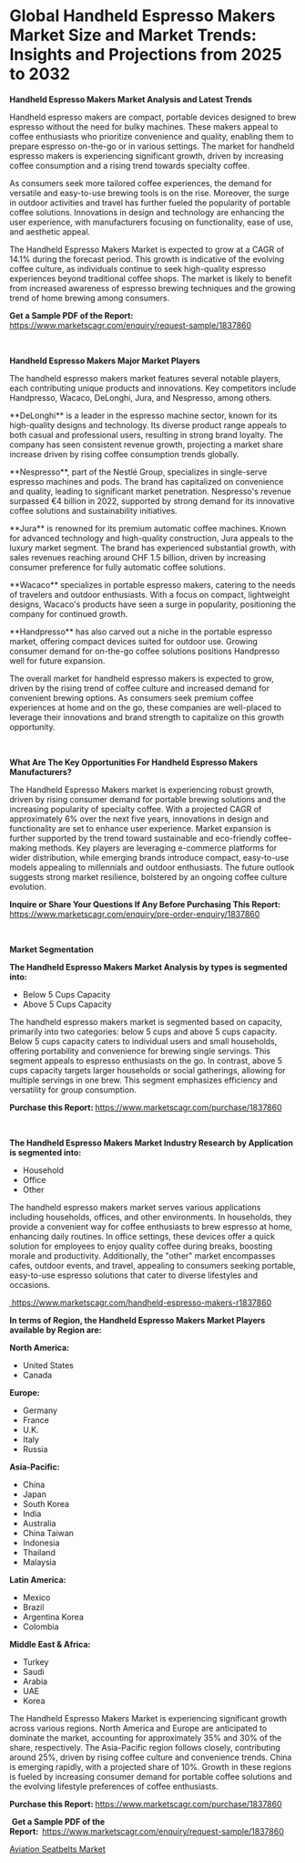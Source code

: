 <p><h1>Global Handheld Espresso Makers Market Size and Market Trends: Insights and Projections from 2025 to 2032</h1></p><p><strong>Handheld Espresso Makers Market Analysis and Latest Trends</strong></p>
<p><p>Handheld espresso makers are compact, portable devices designed to brew espresso without the need for bulky machines. These makers appeal to coffee enthusiasts who prioritize convenience and quality, enabling them to prepare espresso on-the-go or in various settings. The market for handheld espresso makers is experiencing significant growth, driven by increasing coffee consumption and a rising trend towards specialty coffee.</p><p>As consumers seek more tailored coffee experiences, the demand for versatile and easy-to-use brewing tools is on the rise. Moreover, the surge in outdoor activities and travel has further fueled the popularity of portable coffee solutions. Innovations in design and technology are enhancing the user experience, with manufacturers focusing on functionality, ease of use, and aesthetic appeal.</p><p>The Handheld Espresso Makers Market is expected to grow at a CAGR of 14.1% during the forecast period. This growth is indicative of the evolving coffee culture, as individuals continue to seek high-quality espresso experiences beyond traditional coffee shops. The market is likely to benefit from increased awareness of espresso brewing techniques and the growing trend of home brewing among consumers.</p></p>
<p><strong>Get a Sample PDF of the Report:&nbsp;</strong> <a href="https://www.marketscagr.com/enquiry/request-sample/1837860?utm_campaign=2202&utm_medium=2&utm_source=Github&utm_content=ia&utm_term=06022025&utm_id=handheld-espresso-makers">https://www.marketscagr.com/enquiry/request-sample/1837860</a></p>
<p>&nbsp;</p>
<p><strong>Handheld Espresso Makers Major Market Players</strong></p>
<p><p>The handheld espresso makers market features several notable players, each contributing unique products and innovations. Key competitors include Handpresso, Wacaco, DeLonghi, Jura, and Nespresso, among others.</p><p>**DeLonghi** is a leader in the espresso machine sector, known for its high-quality designs and technology. Its diverse product range appeals to both casual and professional users, resulting in strong brand loyalty. The company has seen consistent revenue growth, projecting a market share increase driven by rising coffee consumption trends globally.</p><p>**Nespresso**, part of the Nestlé Group, specializes in single-serve espresso machines and pods. The brand has capitalized on convenience and quality, leading to significant market penetration. Nespresso's revenue surpassed €4 billion in 2022, supported by strong demand for its innovative coffee solutions and sustainability initiatives.</p><p>**Jura** is renowned for its premium automatic coffee machines. Known for advanced technology and high-quality construction, Jura appeals to the luxury market segment. The brand has experienced substantial growth, with sales revenues reaching around CHF 1.5 billion, driven by increasing consumer preference for fully automatic coffee solutions.</p><p>**Wacaco** specializes in portable espresso makers, catering to the needs of travelers and outdoor enthusiasts. With a focus on compact, lightweight designs, Wacaco's products have seen a surge in popularity, positioning the company for continued growth.</p><p>**Handpresso** has also carved out a niche in the portable espresso market, offering compact devices suited for outdoor use. Growing consumer demand for on-the-go coffee solutions positions Handpresso well for future expansion.</p><p>The overall market for handheld espresso makers is expected to grow, driven by the rising trend of coffee culture and increased demand for convenient brewing options. As consumers seek premium coffee experiences at home and on the go, these companies are well-placed to leverage their innovations and brand strength to capitalize on this growth opportunity.</p></p>
<p>&nbsp;</p>
<p><strong>What Are The Key Opportunities For Handheld Espresso Makers Manufacturers?</strong></p>
<p><p>The Handheld Espresso Makers market is experiencing robust growth, driven by rising consumer demand for portable brewing solutions and the increasing popularity of specialty coffee. With a projected CAGR of approximately 6% over the next five years, innovations in design and functionality are set to enhance user experience. Market expansion is further supported by the trend toward sustainable and eco-friendly coffee-making methods. Key players are leveraging e-commerce platforms for wider distribution, while emerging brands introduce compact, easy-to-use models appealing to millennials and outdoor enthusiasts. The future outlook suggests strong market resilience, bolstered by an ongoing coffee culture evolution.</p></p>
<p><strong>Inquire or Share Your Questions If Any Before Purchasing This Report:</strong> <a href="https://www.marketscagr.com/enquiry/pre-order-enquiry/1837860?utm_campaign=2202&utm_medium=2&utm_source=Github&utm_content=ia&utm_term=06022025&utm_id=handheld-espresso-makers">https://www.marketscagr.com/enquiry/pre-order-enquiry/1837860</a></p>
<p>&nbsp;</p>
<p><strong>Market Segmentation</strong></p>
<p><strong>The Handheld Espresso Makers Market Analysis by types is segmented into:</strong></p>
<p><ul><li>Below 5 Cups Capacity</li><li>Above 5 Cups Capacity</li></ul></p>
<p><p>The handheld espresso makers market is segmented based on capacity, primarily into two categories: below 5 cups and above 5 cups capacity. Below 5 cups capacity caters to individual users and small households, offering portability and convenience for brewing single servings. This segment appeals to espresso enthusiasts on the go. In contrast, above 5 cups capacity targets larger households or social gatherings, allowing for multiple servings in one brew. This segment emphasizes efficiency and versatility for group consumption.</p></p>
<p><strong>Purchase this Report:&nbsp;</strong><a href="https://www.marketscagr.com/purchase/1837860?utm_campaign=2202&utm_medium=2&utm_source=Github&utm_content=ia&utm_term=06022025&utm_id=handheld-espresso-makers">https://www.marketscagr.com/purchase/1837860</a></p>
<p>&nbsp;</p>
<p><strong>The Handheld Espresso Makers Market Industry Research by Application is segmented into:</strong></p>
<p><ul><li>Household</li><li>Office</li><li>Other</li></ul></p>
<p><p>The handheld espresso makers market serves various applications including households, offices, and other environments. In households, they provide a convenient way for coffee enthusiasts to brew espresso at home, enhancing daily routines. In office settings, these devices offer a quick solution for employees to enjoy quality coffee during breaks, boosting morale and productivity. Additionally, the "other" market encompasses cafes, outdoor events, and travel, appealing to consumers seeking portable, easy-to-use espresso solutions that cater to diverse lifestyles and occasions.</p></p>
<p><a href="https://www.marketscagr.com/handheld-espresso-makers-r1837860?utm_campaign=2202&utm_medium=2&utm_source=Github&utm_content=ia&utm_term=06022025&utm_id=handheld-espresso-makers">&nbsp;https://www.marketscagr.com/handheld-espresso-makers-r1837860</a></p>
<p><strong>In terms of Region, the Handheld Espresso Makers Market Players available by Region are:</strong></p>
<p>
    <p> <strong> North America: </strong>
        <ul>
            <li>United States</li>
            <li>Canada</li>
        </ul>
        </p> 
    <p> <strong> Europe: </strong>
        <ul>
            <li>Germany</li>
            <li>France</li>
            <li>U.K.</li>
            <li>Italy</li>
            <li>Russia</li>
        </ul>
        </p> 
    <p> <strong> Asia-Pacific: </strong>
        <ul>
            <li>China</li>
            <li>Japan</li>
            <li>South Korea</li>
            <li>India</li>
            <li>Australia</li>
            <li>China Taiwan</li>
            <li>Indonesia</li>
            <li>Thailand</li>
            <li>Malaysia</li>
        </ul>
        </p> 
    <p> <strong> Latin America: </strong>
        <ul>
            <li>Mexico</li>
            <li>Brazil</li>
            <li>Argentina Korea</li>
            <li>Colombia</li>
        </ul>
        </p> 
    <p> <strong> Middle East & Africa: </strong>
        <ul>
            <li>Turkey</li>
            <li>Saudi</li>
            <li>Arabia</li>
            <li>UAE</li>
            <li>Korea</li>
        </ul>
    </p>
    </p>
<p><p>The Handheld Espresso Makers Market is experiencing significant growth across various regions. North America and Europe are anticipated to dominate the market, accounting for approximately 35% and 30% of the share, respectively. The Asia-Pacific region follows closely, contributing around 25%, driven by rising coffee culture and convenience trends. China is emerging rapidly, with a projected share of 10%. Growth in these regions is fueled by increasing consumer demand for portable coffee solutions and the evolving lifestyle preferences of coffee enthusiasts.</p></p>
<p><strong>Purchase this Report: </strong><a href="https://www.marketscagr.com/purchase/1837860?utm_campaign=2202&utm_medium=2&utm_source=Github&utm_content=ia&utm_term=06022025&utm_id=handheld-espresso-makers">https://www.marketscagr.com/purchase/1837860</a></p>
<p>&nbsp;<strong>Get a Sample PDF of the Report:&nbsp;&nbsp;</strong><a href="https://www.marketscagr.com/enquiry/request-sample/1837860?utm_campaign=2202&utm_medium=2&utm_source=Github&utm_content=ia&utm_term=06022025&utm_id=handheld-espresso-makers">https://www.marketscagr.com/enquiry/request-sample/1837860</a></p>
<p><strong></strong></p>
<p><p><a href="https://github.com/hammelximalschid/Market-Research-Report-List-1/blob/main/aviation-seatbelts-market.md?utm_campaign=2202&utm_medium=2&utm_source=Github&utm_content=ia&utm_term=06022025&utm_id=handheld-espresso-makers">Aviation Seatbelts Market</a></p></p>